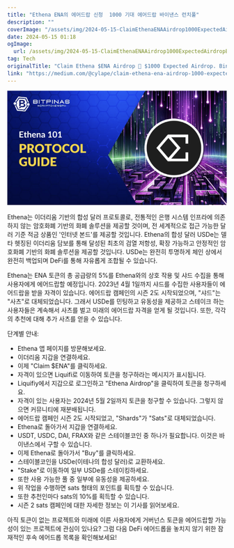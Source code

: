 ```yaml
---
title: "Ethena ENA의 에어드랍 신청  1000 기대 에어드랍 바이낸스 런치풀"
description: ""
coverImage: "/assets/img/2024-05-15-ClaimEthenaENAAirdrop1000ExpectedAirdropBinanceLaunchpool_0.png"
date: 2024-05-15 01:18
ogImage: 
  url: /assets/img/2024-05-15-ClaimEthenaENAAirdrop1000ExpectedAirdropBinanceLaunchpool_0.png
tag: Tech
originalTitle: "Claim Ethena $ENA Airdrop 🎁 $1000 Expected Airdrop. Binance Launchpool"
link: "https://medium.com/@cylape/claim-ethena-ena-airdrop-1000-expected-airdrop-binance-launchpool-3ae7fec6d1c9"
---
```



![Image](/assets/img/2024-05-15-ClaimEthenaENAAirdrop1000ExpectedAirdropBinanceLaunchpool_0.png)

Ethena는 이더리움 기반의 합성 달러 프로토콜로, 전통적인 은행 시스템 인프라에 의존하지 않는 암호화폐 기반의 화폐 솔루션을 제공할 것이며, 전 세계적으로 접근 가능한 달러 기준 적금 상품인 '인터넷 본드'를 제공할 것입니다. Ethena의 합성 달러 USDe는 델타 헷징된 이더리움 담보를 통해 달성된 최초의 검열 저항성, 확장 가능하고 안정적인 암호화폐 기반의 화폐 솔루션을 제공할 것입니다. USDe는 완전히 투명하게 체인 상에서 완전히 백업되며 DeFi를 통해 자유롭게 조합될 수 있습니다.

Ethena는 ENA 토큰의 총 공급량의 5%를 Ethena와의 상호 작용 및 샤드 수집을 통해 사용자에게 에어드랍할 예정입니다. 2023년 4월 1일까지 샤드를 수집한 사용자들이 에어드랍을 받을 자격이 있습니다. 에어드랍 캠페인의 시즌 2도 시작되었으며, "샤드"는 "사츠"로 대체되었습니다. 그래서 USDe를 민팅하고 유동성을 제공하고 스테이크 하는 사용자들은 계속해서 사츠를 벌고 미래의 에어드랍 자격을 얻게 될 것입니다. 또한, 각각의 추천에 대해 추가 사츠를 얻을 수 있습니다.

단계별 안내:




- Ethena 앱 페이지를 방문해보세요.
- 이더리움 지갑을 연결하세요.
- 이제 "Claim $ENA"를 클릭하세요.
- 자격이 있으면 Liquifi로 이동하여 토큰을 청구하라는 메시지가 표시됩니다.
- Liquifiy에서 지갑으로 로그인하고 "Ethena Airdrop"을 클릭하여 토큰을 청구하세요.
- 자격이 있는 사용자는 2024년 5월 2일까지 토큰을 청구할 수 있습니다. 그렇지 않으면 커뮤니티에 재분배됩니다.
- 에어드랍 캠페인 시즌 2도 시작되었고, "Shards"가 "Sats"로 대체되었습니다.
- Ethena로 돌아가서 지갑을 연결하세요.
- USDT, USDC, DAI, FRAX와 같은 스테이블코인 중 하나가 필요합니다. 이것은 바이낸스에서 구할 수 있습니다.
- 이제 Ethena로 돌아가서 "Buy"를 클릭하세요.
- 스테이블코인을 USDe(이테나의 합성 달러)로 교환하세요.
- "Stake"로 이동하여 일부 USDe를 스테이킹하세요.
- 또한 사용 가능한 풀 중 일부에 유동성을 제공하세요.
- 위 작업을 수행하면 sats 형태의 포인트를 획득할 수 있습니다.
- 또한 추천인마다 sats의 10%를 획득할 수 있습니다.
- 시즌 2 sats 캠페인에 대한 자세한 정보는 이 기사를 읽어보세요.

아직 토큰이 없는 프로젝트와 미래에 이른 사용자에게 거버넌스 토큰을 에어드랍할 가능성이 있는 프로젝트에 관심이 있나요? 그럼 다음 DeFi 에어드롭을 놓치지 않기 위한 잠재적인 후속 에어드롭 목록을 확인해보세요!